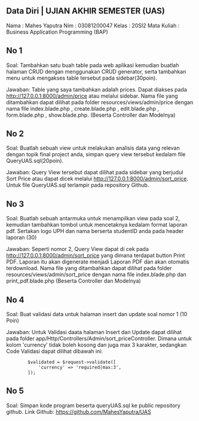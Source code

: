 
## Data Diri | UJIAN AKHIR SEMESTER (UAS)
Nama        : Mahes Yaputra
Nim         : 03081200047
Kelas       : 20SI2
Mata Kuliah : Business Application Programming (BAP)

## No 1
Soal:
Tambahkan satu buah table pada web aplikasi kemudian buatlah halaman CRUD dengan menggunakan CRUD generator, serta tambahkan menu untuk mengakses table tersebut pada sidebar(30poin).

Jawaban:
Table yang saya tambahkan adalah prices. Dapat diakses pada http://127.0.0.1:8000/admin/price atau melalui sidebar. Nama file yang ditambahkan dapat dilihat pada folder resources/views/admin/price dengan nama file index.blade.php , create.blade.php , edit.blade.php , form.blade.php , show.blade.php. (Beserta Controller dan Modelnya)

## No 2
Soal:
Buatlah sebuah view untuk melakukan analisis data yang relevan dengan topik final project anda, simpan query view tersebut kedalam file QueryUAS.sql(20poin).

Jawaban:
Query View tersebut dapat dilihat pada sidebar yang berjudul Sort Price atau dapat dicek melalui http://127.0.0.1:8000/admin/sort_price. Untuk file QueryUAS.sql terlampir pada repository Github.

## No 3
Soal: 
Buatlah sebuah antarmuka untuk menampilkan view pada soal 2, kemudian tambahkan tombol untuk mencetaknya kedalam format laporan pdf. Sertakan logo UPH dan nama berserta studentID anda pada header laporan (30)

Jawaban:
Seperti nomor 2, Query View dapat di cek pada http://127.0.0.1:8000/admin/sort_price yang dimana terdapat button Print PDF. Laporan itu akan digenerate menjadi Laporan PDF dan akan otomatis terdownload. Nama file yang ditambahkan dapat dilihat pada folder resources/views/admin/sort_price dengan nama file index.blade.php dan print_pdf.blade.php (Beserta Controller dan Modelnya)


## No 4
Soal:
Buat validasi data untuk halaman insert dan update soal nomor 1 (10 Poin)

Jawaban:
Untuk Validasi daata halaman Insert dan Update dapat dilihat pada folder app/Http/Controllers/Admin/sort_priceController. Dimana untuk kolom 'currency' tidak boleh kosong dan juga max 3 karakter, sedangkan 
Code Validasi dapat dilihat dibawah ini:

            $validated = $request->validate([
                'currency' => 'required|max:3',
            ]);

## No 5
Soal: Simpan kode program beserta queryUAS.sql ke public repository github.
Link Github: https://github.com/MahesYaputra/UAS
